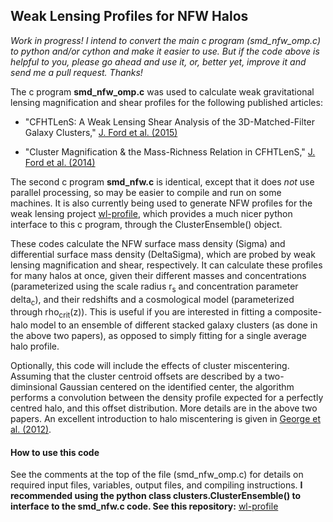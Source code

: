 ## Weak Lensing Profiles for NFW Halos

*Work in progress! I intend to convert the main c program (smd_nfw_omp.c) to python and/or cython and make it easier to use. But if the code above is helpful to you, please go ahead and use it, or, better yet, improve it and send me a pull request. Thanks!*

The c program **smd_nfw_omp.c** was used to calculate weak gravitational lensing magnification and shear profiles for the following published articles:

- "CFHTLenS: A Weak Lensing Shear Analysis of the 3D-Matched-Filter Galaxy Clusters," [J. Ford et al. (2015)](http://arxiv.org/abs/1409.3571)

- "Cluster Magnification & the Mass-Richness Relation in CFHTLenS," [J. Ford et al. (2014)](http://arxiv.org/abs/1310.2295)

The second c program **smd_nfw.c** is identical, except that it does *not* use parallel processing, so may be easier to compile and run on some machines. It is also currently being used to generate NFW profiles for the weak lensing project [wl-profile](https://github.com/jesford/wl-profile), which provides a much nicer python interface to this c program, through the ClusterEnsemble() object.

These codes calculate the NFW surface mass density (Sigma) and differential surface mass density (DeltaSigma), which are probed by weak lensing magnification and shear, respectively. It can calculate these profiles for many halos at once, given their different masses and concentrations (parameterized using the scale radius r<sub>s</sub> and concentration parameter delta<sub>c</sub>), and their redshifts and a cosmological model (parameterized through rho<sub>crit</sub>(z)). This is useful if you are interested in fitting a composite-halo model to an ensemble of different stacked galaxy clusters (as done in the above two papers), as opposed to simply fitting for a single average halo profile.

Optionally, this code will include the effects of cluster miscentering. Assuming that the cluster centroid offsets are described by a two-diminsional Gaussian centered on the identified center, the algorithm performs a convolution between the density profile expected for a perfectly centred halo, and this offset distribution. More details are in the above two papers. An excellent introduction to halo miscentering is given in [George et al. (2012)](http://arxiv.org/abs/1205.4262).


#### How to use this code

See the comments at the top of the file (smd_nfw_omp.c) for details on required input files, variables, output files, and compiling instructions. **I recommended using the python class clusters.ClusterEnsemble() to interface to the smd_nfw.c code. See this repository:** [wl-profile](https://github.com/jesford/wl-profile)

